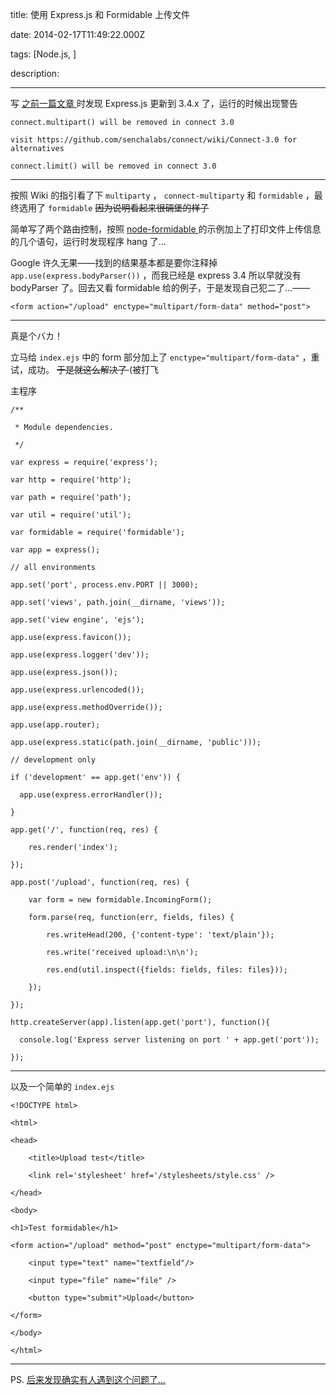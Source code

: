 title: 使用 Express.js 和 Formidable 上传文件

date: 2014-02-17T11:49:22.000Z

tags: [Node.js, ]

description: 

---
写 [ 之前一篇文章 ](/2014/02/06/directshare-a-simple-file-sharing-using-direct-http-links/) 时发现 Express.js 更新到 3.4.x 了，运行的时候出现警告 
    
    
    connect.multipart() will be removed in connect 3.0
    
    visit https://github.com/senchalabs/connect/wiki/Connect-3.0 for alternatives
    
    connect.limit() will be removed in connect 3.0  
  
---  
  
按照 Wiki 的指引看了下 ` multiparty ` ， ` connect-multiparty ` 和 ` formidable ` ，最终选用了 ` formidable ` <del> 因为说明看起来很碉堡的样子 </del>

简单写了两个路由控制，按照 [ node-formidable ](https://github.com/felixge/node-formidable) 的示例加上了打印文件上传信息的几个语句，运行时发现程序 hang 了… 

Google 许久无果——找到的结果基本都是要你注释掉 ` app.use(express.bodyParser()) ` ，而我已经是 express 3.4 所以早就没有 bodyParser 了。回去又看 formidable 给的例子，于是发现自己犯二了…—— 
    
    
    <form action="/upload" enctype="multipart/form-data" method="post">  
  
---  
  
真是个バカ！ 

立马给 ` index.ejs ` 中的 form 部分加上了 ` enctype="multipart/form-data" ` ，重试，成功。 <del> 于是就这么解决了 </del> (被打飞 

主程序 
    
    
    /**
    
     * Module dependencies.
    
     */
    
    var express = require('express');
    
    var http = require('http');
    
    var path = require('path');
    
    var util = require('util');
    
    var formidable = require('formidable');
    
    var app = express();
    
    // all environments
    
    app.set('port', process.env.PORT || 3000);
    
    app.set('views', path.join(__dirname, 'views'));
    
    app.set('view engine', 'ejs');
    
    app.use(express.favicon());
    
    app.use(express.logger('dev'));
    
    app.use(express.json());
    
    app.use(express.urlencoded());
    
    app.use(express.methodOverride());
    
    app.use(app.router);
    
    app.use(express.static(path.join(__dirname, 'public')));
    
    // development only
    
    if ('development' == app.get('env')) {
    
      app.use(express.errorHandler());
    
    }
    
    app.get('/', function(req, res) {
    
        res.render('index');
    
    });
    
    app.post('/upload', function(req, res) {
    
        var form = new formidable.IncomingForm();
    
        form.parse(req, function(err, fields, files) {
    
            res.writeHead(200, {'content-type': 'text/plain'});
    
            res.write('received upload:\n\n');
    
            res.end(util.inspect({fields: fields, files: files}));
    
        });
    
    });
    
    http.createServer(app).listen(app.get('port'), function(){
    
      console.log('Express server listening on port ' + app.get('port'));
    
    });  
  
---  
  
以及一个简单的 ` index.ejs `
    
    
    <!DOCTYPE html>
    
    <html>
    
    <head>
    
        <title>Upload test</title>
    
        <link rel='stylesheet' href='/stylesheets/style.css' />
    
    </head>
    
    <body>
    
    <h1>Test formidable</h1>
    
    <form action="/upload" method="post" enctype="multipart/form-data">
    
        <input type="text" name="textfield"/>
    
        <input type="file" name="file" />
    
        <button type="submit">Upload</button>
    
    </form>
    
    </body>
    
    </html>  
  
---  
  
PS. [ 后来发现确实有人遇到这个问题了… ](http://stackoverflow.com/a/5543851)

